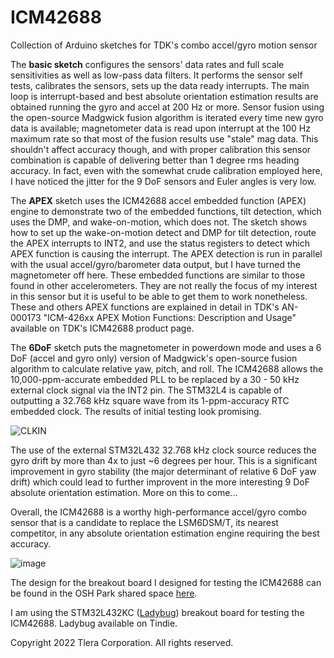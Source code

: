 # ICM42688
Collection of Arduino sketches for TDK's combo accel/gyro motion sensor

The **basic sketch** configures the sensors' data rates and full scale sensitivities as well as low-pass data filters. It performs the sensor self tests, calibrates the sensors, sets up the data ready interrupts. The main loop is interrupt-based and best absolute orientation estimation results are obtained running the gyro and accel at 200 Hz or more. Sensor fusion using the open-source Madgwick fusion algorithm is iterated every time new gyro data is available; magnetometer data is read upon interrupt at the 100 Hz maximum rate so that most of the fusion results use "stale" mag data. This shouldn't affect accuracy though, and with proper calibration this sensor combination is capable of delivering better than 1 degree rms heading accuracy. In fact, even with the somewhat crude calibration employed here, I have noticed the jitter for the 9 DoF sensors and Euler angles is very low.

The **APEX** sketch uses the ICM42688 accel embedded function (APEX) engine to demonstrate two of the embedded functions, tilt detection, which uses the DMP, and wake-on-motion, which does not.  The sketch shows how to set up the wake-on-motion detect and DMP for tilt detection, route the APEX interrupts to INT2, and use the status registers to detect which APEX function is causing the interrupt. The APEX detection is run in parallel with the usual accel/gyro/barometer data output, but I have turned the magnetometer off here. These embedded functions are similar to those found in other accelerometers. They are not really the focus of my interest in this sensor but it is useful to be able to get them to work nonetheless. These and others APEX functions are explained in detail in TDK's AN-000173 "ICM-426xx APEX Motion Functions: Description and Usage" available on TDK's ICM42688 product page.

The **6DoF** sketch puts the magnetometer in powerdown mode and uses a 6 DoF (accel and gyro only) version of Madgwick's open-source fusion algorithm to calculate relative yaw, pitch, and roll. The ICM42688 allows the 10,000-ppm-accurate embedded PLL to be replaced by a 30 - 50 kHz external clock signal via the INT2 pin. The STM32L4 is capable of outputting a 32.768 kHz square wave from its 1-ppm-accuracy RTC embedded clock. The results of initial testing look promising.

![CLKIN](https://user-images.githubusercontent.com/6698410/151062460-4b1d920e-f8f1-49fb-a878-d431b87e62c8.jpg)

The use of the external STM32L432 32.768 kHz clock source reduces the gyro drift by more than 4x to just ~6 degrees per hour. This is a significant improvement in gyro stability (the major determinant of relative 6 DoF yaw drift) which could lead to further improvent in the more interesting 9 DoF absolute orientation estimation. More on this to come...

Overall, the ICM42688 is a worthy high-performance accel/gyro combo sensor that is a candidate to replace the LSM6DSM/T, its nearest competitor, in any absolute orientation estimation engine requiring the best accuracy.

![image](https://user-images.githubusercontent.com/6698410/149679962-022c7f2d-b55f-4f43-938d-be3684454ed9.jpg)

The design for the breakout board I designed for testing the ICM42688 can be found in the OSH Park shared space [here](https://oshpark.com/shared_projects/EZpXB0Te).

I am using the STM32L432KC ([Ladybug](https://www.tindie.com/products/tleracorp/ladybug-stm32l432-development-board/)) breakout board for testing the ICM42688. Ladybug available on Tindie.

Copyright 2022 Tlera Corporation. All rights reserved.
